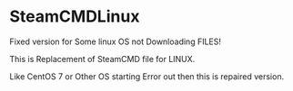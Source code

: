 # SteamCMDLinux
Fixed version for Some linux OS not Downloading FILES!

This is Replacement of SteamCMD file for LINUX.

Like CentOS 7 or Other OS starting Error out then this is repaired version.
